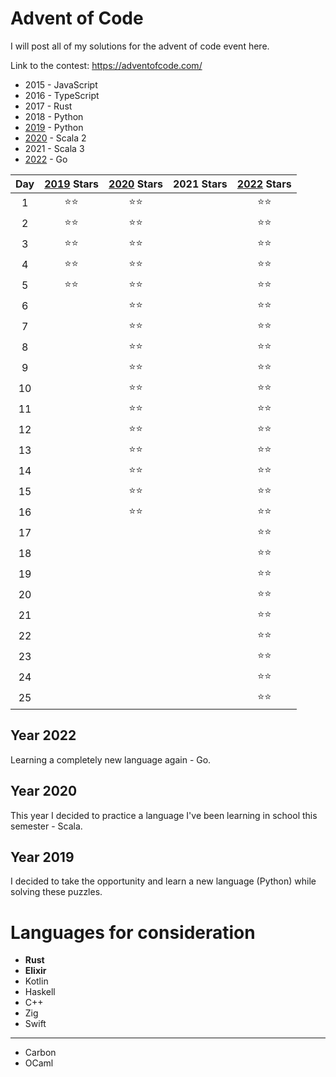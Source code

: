 # Advent of Code

I will post all of my solutions for the advent of code event here.

Link to the contest: https://adventofcode.com/

- 2015 - JavaScript
- 2016 - TypeScript
- 2017 - Rust
- 2018 - Python
- [2019](/2019/) - Python
- [2020](/2020/src/main/scala/aoc/) - Scala 2
- 2021 - Scala 3
- [2022](/2022/) - Go

| **Day** | [2019](/2019/) **Stars** | [2020](/2020/src/main/scala/aoc/) **Stars** | 2021 **Stars** | [2022](/2022/) **Stars** |
| :-----: | :----------------------: | :-----------------------------------------: | :------------: | :----------------------: |
|    1    |           ⭐⭐           |                    ⭐⭐                     |                |           ⭐⭐           |
|    2    |           ⭐⭐           |                    ⭐⭐                     |                |           ⭐⭐           |
|    3    |           ⭐⭐           |                    ⭐⭐                     |                |           ⭐⭐           |
|    4    |           ⭐⭐           |                    ⭐⭐                     |                |           ⭐⭐           |
|    5    |           ⭐⭐           |                    ⭐⭐                     |                |           ⭐⭐           |
|    6    |                          |                    ⭐⭐                     |                |           ⭐⭐           |
|    7    |                          |                    ⭐⭐                     |                |           ⭐⭐           |
|    8    |                          |                    ⭐⭐                     |                |           ⭐⭐           |
|    9    |                          |                    ⭐⭐                     |                |           ⭐⭐           |
|   10    |                          |                    ⭐⭐                     |                |           ⭐⭐           |
|   11    |                          |                    ⭐⭐                     |                |           ⭐⭐           |
|   12    |                          |                    ⭐⭐                     |                |           ⭐⭐           |
|   13    |                          |                    ⭐⭐                     |                |           ⭐⭐           |
|   14    |                          |                    ⭐⭐                     |                |           ⭐⭐           |
|   15    |                          |                    ⭐⭐                     |                |           ⭐⭐           |
|   16    |                          |                    ⭐⭐                     |                |           ⭐⭐           |
|   17    |                          |                                             |                |           ⭐⭐           |
|   18    |                          |                                             |                |           ⭐⭐           |
|   19    |                          |                                             |                |           ⭐⭐           |
|   20    |                          |                                             |                |           ⭐⭐           |
|   21    |                          |                                             |                |           ⭐⭐           |
|   22    |                          |                                             |                |           ⭐⭐           |
|   23    |                          |                                             |                |           ⭐⭐           |
|   24    |                          |                                             |                |           ⭐⭐           |
|   25    |                          |                                             |                |           ⭐⭐           |

## Year 2022

Learning a completely new language again - Go.

## Year 2020

This year I decided to practice a language I've been learning in school this semester - Scala.

## Year 2019

I decided to take the opportunity and learn a new language (Python) while solving these puzzles.

# Languages for consideration

- **Rust**
- **Elixir**
- Kotlin
- Haskell
- C++
- Zig
- Swift

---

- Carbon
- OCaml
